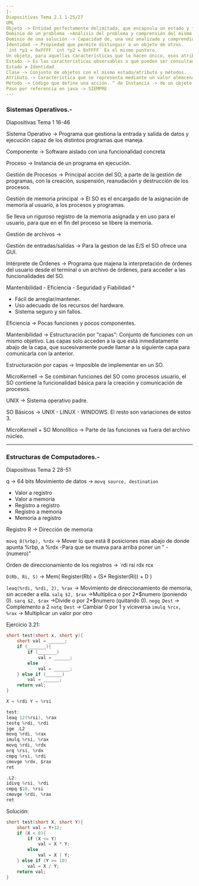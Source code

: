 ```yaml
---
|-
Diapositivas Tema 2.1 1-25/27
UML
Objeto -> Entidad perfectamente delimitada, que encapsula un estado y funcionamiento, que posee una identidad. Es la union de un estado, un funcionamiento y una identidad.
Dominio de un problema ->Análisis del problema y comprensión del mismo.
Dominio de una solución -> Capacidad de, una vez analizado y comprendido el problema, saber solucionarlo
Identidad -> Propiedad que permite distinguir a un objeto de otros.
`int *p1 = 0xFFFF `int *p2 = 0xFFFF` Es el mismo puntero.
Un objeto, para aquellas características que lo hacen único, esos atributos son su identidad.
Estado -> Es las características observables o que pueden ser consultadas de un objeto. ^ Todo lo privado de un atributo no forma parte del objeto, a no ser que pueda ser accedido por un método.
Estado ≠ Identidad
Clase -> Conjunto de objetos con el mismo estado/atributo y métodos.
Atributo -> Característica que se representa mediante un valor almacenado en una variable, el conjunto de los atributos es el estadp. ^ de Instancia -> Característica particular. ^ de Clase -> Característica compartida y común de un conjunto de objetos y de la clase. -> static int/double/float/char/string.
Método -> Código que define una acción. ^ de Instancia -> de un objeto concreto. ^ de clase - Se ejecuta sobre el conjunto de la clase.
Paso por referencia en java -> SIEMPRE
---
```



### **Sistemas Operativos.-**

Diapositivas Tema 1 16-46

Sistema Operativo -> Programa que gestiona la entrada y salida de datos y ejecución capaz de los distintos programas que maneja.

Componente -> Software aislado con una funcionalidad concreta

Proceso -> Instancia de un programa en ejecución.

Gestión de Procesos -> Principal acción del SO, a parte de la gestión de programas, con la creación, suspensión, reanudación y destrucción de los procesos.

Gestión de memoria principal -> El SO es el encargado de la asignación de memoria al usuario, a los procesos y programas.

Se lleva un riguroso registro de la memoria asignada y en uso para el usuario, para que en el fin del proceso se libere la memoria.

Gestión de archivos -> 

Gestión de entradas/salidas -> Para la gestion de las E/S el SO ofrece una GUI.

Intérprete de Órdenes -> Programa que majena la interpretación de órdenes del usuario desde el terminal o un archivo de órdenes, para acceder a las funcionalidades del SO.

Mantenibilidad - Eficiencia - Seguridad y Fiabilidad
^
- Fácil de arreglar/mantener.
- Uso adecuado de los recursos del hardware.
- Sistema seguro y sin fallos.

Eficiencia -> Pocas funciones y pocos componentes.

Mantenibilidad -> Estructuración por "capas": Conjunto de funciones con un mismo objetivo. Las capas solo acceden a la que está inmediatamente abajo de la capa, que sucesivamente puede llamar a la siguiente capa para comunicarla con la anterior.

Estructuración por capas -> Imposible de implementar en un SO.

MicroKernell -> Se combinan funciones del SO como procesos usuario, el SO contiene la funcionalidad básica para la creación y comunicación de procesos.

UNIX -> Sistema operativo padre.

SO Básicos -> UNIX - LINUX - WINDOWS.
El resto son variaciones de estos 3.

MicroKernell + SO Monolítico -> Parte de las funciones va fuera del archivo núcleo.

---

### **Estructuras de Computadores.-**

Diapositivas Tema 2 28-51

q -> 64 bits
Movimiento de datos -> `movq source, destination`
- Valor a registro
- Valor a memoria
- Registro a registro
- Registro a memoria
- Memoria a registro 

Registro R -> Dirección de memoria

`movq 8(%rbp), %rdx` -> Mover lo que está 8 posiciones mas abajo de donde apunta %rbp, a %rdx     -Para que se mueva para arriba poner un " -(numero)"

Orden de direccionamiento de los registros -> `rdi rsi rdx rcx

``D(Rb, Ri, S)`` -> Mem( Register(Rb) + (S* Register(Ri)) + D )

`leaq(%rdi, %rdi, 2), %rax` -> Movimiento de direccionamiento de memoria, sin acceder a ella.
`salq $2, $rax` ->Multiplica o por 2*$numero (poniendo 0).
`sarq $2, $rax` ->Divide o por 2*$numero (quitando 0).
`negq Dest` -> Complemento a 2
`notq Dest` -> Cambiar 0 por 1 y viceversa 
`imulq %rcx, %rax` -> Multiplicar un valor por otro

Ejercicio 3.21:
```c
short test(short x, short y){
	short val = ______;
	if (_______){
		if (_______)
			val = ______;
		else
			val = ______;
	} else if (______)
		val = ______;
	return val;
}
```

```c
X = %rdi Y = %rsi

test:
leaq 12(%rsi), %rax
testq %rdi, %rdi
jge .L2
movq %rdi, %rax
imulq %rsi, %rax
movq %rdi, %rdx
orq %rsi, %rdx
cmpq %rsi, %rdi
cmovge %rdx, $rax
ret

.L2:
idivq %rsi, %rdi
cmpq $10, %rsi
cmovge %rdi, %rax
ret
```

Solución:

```c
short test(short X, short Y){
	short val = Y+12;
	if (X < 0){
		if (X <= Y)
			val = X * Y;
		else
			val = X | Y;
	} else if (Y >= 10)
		val = X / Y;
	return val;
}

```